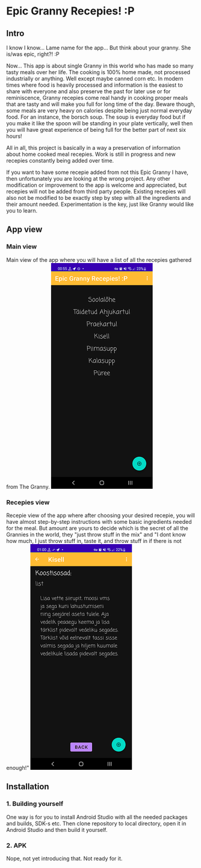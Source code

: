 # Epic Granny Recepies! :P

## Intro
I know I know... Lame name for the app... But think about your granny. She is/was epic, right?! :P

Now... This app is about single Granny in this world who has made so many tasty meals over her life.
The cooking is 100% home made, not processed industrially or anything. Well except maybe canned corn etc.
In modern times where food is heavily processed and information is the easiest to share with everyone
and also preserve the past for later use or for reminiscence, Granny recepies come real handy in cooking
proper meals that are tasty and will make you full for long time of the day. Beware though, some meals
are very heavy on calories despite being just normal everyday food. For an instance, the borsch soup.
The soup is everyday food but if you make it like the spoon will be standing in your plate vertically,
well then you will have great experience of being full for the better part of next six hours!

All in all, this project is basically in a way a preservation of information about home cooked meal
recepies. Work is still in progress and new recepies constantly being added over time.

If you want to have some recepie added from not this Epic Granny I have, then unfortunately you are
looking at the wrong project. Any other modification or improvement to the app is welcome and
appreciated, but recepies will not be added from third party people.
Existing recepies will also not be modified to be exactly step by step with all the ingredients and
their amount needed. Experimentation is the key, just like Granny would like you to learn.

## App view
### **Main view**
Main view of the app where you will have a list of all the recepies gathered from The Granny.
![GrannyRecepies](readme/app_view.png)


### **Recepies view**
Recepie view of the app where after choosing your desired recepie, you will have almost step-by-step
instructions with some basic ingredients needed for the meal. But amount are yours to decide which is
the secret of all the Grannies in the world, they "just throw stuff in the mix" and "I dont know
how much, I just throw stuff in, taste it, and throw stuff in if there is not enough!"
![GrannyRecepies](readme/recepie_view.png)

## Installation

### 1. Building yourself
One way is for you to install Android Studio with all the needed packages and builds, SDK-s etc.
Then clone repository to local directory, open it in Android Studio and then build it yourself.

### 2. APK
Nope, not yet introducing that. Not ready for it.

